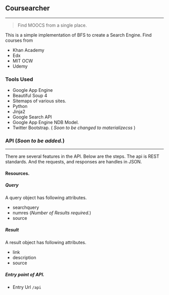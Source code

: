 ## Coursearcher
***
> Find MOOCS from a single place.

This is a simple implementation of BFS to create a Search Engine.
Find courses from
* Khan Academy
* Edx
* MIT OCW
* Udemy

### Tools Used
* Google App Engine
* Beautiful Soup 4
* Sitemaps of various sites.
* Python
* Jinja2
* Google Search API
* Google App Engine NDB Model.
* Twitter Bootstrap. ( *Soon to be changed to materializecss* )

### API (*Soon to be added.*)
***
There are several features in the API. Below are the steps. The api is REST standards.
And the requests, and responses are handles in JSON.
#### Resources.
##### Query
A query object has following attributes.
* searchquery
* numres (*Number of Results required.*)
* source
##### Result
A result object has following attributes.
* link
* description
* source
##### Entry point of API.
* Entry Url
``/api``
